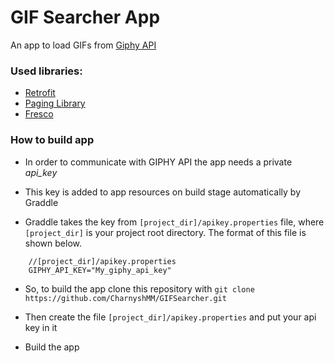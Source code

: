 # GIF Searcher App

An app to load GIFs from [Giphy API](https://developers.giphy.com/)

### Used libraries:

 - [Retrofit](https://square.github.io/retrofit/) 
 - [Paging Library](https://developer.android.com/topic/libraries/architecture/paging)
 - [Fresco](https://frescolib.org/)
 
 
 ### How to build app
 
 
 - In order to communicate with GIPHY API the app needs a private _api_key_

 - This key is added to app resources on build stage automatically by Graddle

 - Graddle takes the key from `[project_dir]/apikey.properties` file, where `[project_dir]` is your project root directory. The format of this file is shown below.
  
```
	//[project_dir]/apikey.properties
	GIPHY_API_KEY="My_giphy_api_key"
```	

 - So, to build the app clone this repository with `git clone https://github.com/CharnyshMM/GIFSearcher.git`
	
 - Then create the file `[project_dir]/apikey.properties` and put your api key in it
 - Build the app